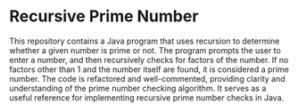 # Recursive Prime Number

This repository contains a Java program that uses recursion to determine whether a given number is prime or not. The program prompts the user to enter a number, and then recursively checks for factors of the number. If no factors other than 1 and the number itself are found, it is considered a prime number. The code is refactored and well-commented, providing clarity and understanding of the prime number checking algorithm. It serves as a useful reference for implementing recursive prime number checks in Java.
